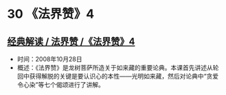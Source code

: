 # 30 《法界赞》4

## [经典解读 / 法界赞 /《法界赞》4](https://www.fohuifayu.com/index.php/huideng-jiangtang/jingdian-jiedu/fajie-zan/949-l08004)

- 时间：2008年10月28日
- 概述：《法界赞》是龙树菩萨所造关于如来藏的重要论典。本课首先讲述从轮回中获得解脱的关键是要认识心的本性——光明如来藏，然后对论典中“贪爱令心染”等七个偈颂进行了讲解。
